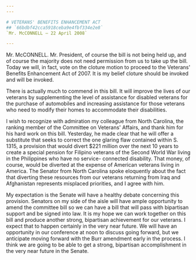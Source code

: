 ```yaml
---
---

# VETERANS' BENEFITS ENHANCEMENT ACT
## `66bdbf42cca5918ceba9e4fbf334e2e8`
`Mr. McCONNELL — 22 April 2008`

---
```



Mr. McCONNELL. Mr. President, of course the bill is not being held 
up, and of course the majority does not need permission from us to take 
up the bill. Today we will, in fact, vote on the cloture motion to 
proceed to the Veterans' Benefits Enhancement Act of 2007. It is my 
belief cloture should be invoked and will be invoked.

There is actually much to commend in this bill. It will improve the 
lives of our veterans by supplementing the level of assistance for 
disabled veterans for the purchase of automobiles and increasing 
assistance for those veterans who need to modify their homes to 
accommodate their disabilities.

I wish to recognize with admiration my colleague from North Carolina, 
the ranking member of the Committee on Veterans' Affairs, and thank him 
for his hard work on this bill. Yesterday, he made clear that he will 
offer a substitute that seeks to correct the one glaring flaw contained 
within S. 1315, a provision that would divert $221 million over the 
next 10 years to create a special pension for Filipino veterans of the 
Second World War living in the Philippines who have no service-
connected disability. That money, of course, would be diverted at the 
expense of American veterans living in America. The Senator from North 
Carolina spoke eloquently about the fact that diverting these resources 
from our veterans returning from Iraq and Afghanistan represents 
misplaced priorities, and I agree with him.

My expectation is the Senate will have a healthy debate concerning 
this provision. Senators on my side of the aisle will have ample 
opportunity to amend the committee bill so we can have a bill that will 
pass with bipartisan support and be signed into law. It is my hope we 
can work together on this bill and produce another strong, bipartisan 
achievement for our veterans. I expect that to happen certainly in the 
very near future. We will have an opportunity in our conference at noon 
to discuss going forward, but we anticipate moving forward with the 
Burr amendment early in the process. I think we are going to be able to 
get a strong, bipartisan accomplishment in the very near future in the 
Senate.